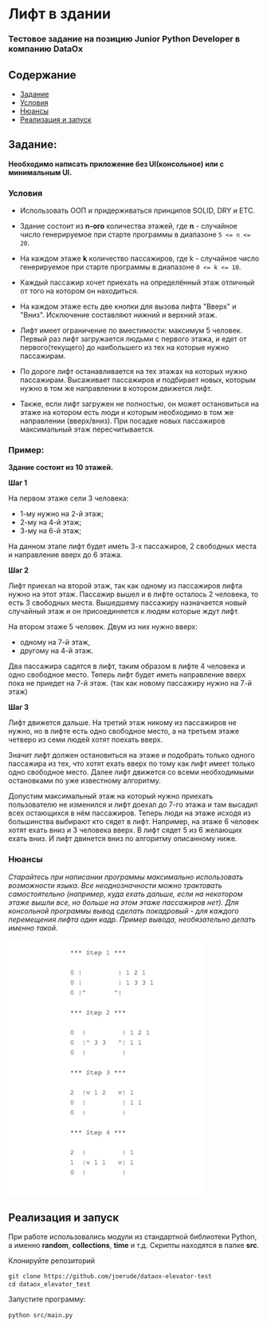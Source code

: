 # Лифт в здании

### Тестовое задание на позицию Junior Python Developer в компанию DataOx

## Содержание

- [Задание](#Задание)
- [Условия](#Условия)
- [Нюансы](#Нюансы)
- [Реализация и запуск](#реализация-и-запуск)

## Задание:

**Необходимо написать приложение без UI(консольное) или с минимальным UI.**

### Условия

* Использовать ООП и придерживаться принципов SOLID, DRY и ETC.

* Здание состоит из **n-ого** количества этажей, где **n** - случайное число генерируемое
  при старте программы в диапазоне `5 <= n <= 20`.

* На каждом этаже **k** количество пассажиров, где k - случайное число генерируемое
  при старте программы в диапазоне `0 <= k <= 10`.

* Каждый пассажир хочет приехать на определённый этаж отличный от того на
  котором он находиться.

* На каждом этаже есть две кнопки для вызова лифта "Вверх" и "Вниз".
  Исключение составляют нижний и верхний этаж.

* Лифт имеет ограничение по вместимости: максимум 5 человек.
  Первый раз лифт загружается людьми с первого этажа, и едет от
  первого(текущего) до наибольшего из тех на которые нужно пассажирам.

* По дороге лифт останавливается на тех этажах на которых нужно пассажирам.
  Высаживает пассажиров и подбирает новых, которым нужно в том же направлении в котором
  движется лифт.

* Также, если лифт загружен не полностью, он может остановиться на этаже
  на котором есть люди и которым необходимо в том же направлении
  (вверх/вниз).
  При посадке новых пассажиров максимальный этаж пересчитывается.

### Пример:

**Здание состоит из 10 этажей.**

<p><b>Шаг 1</b></p>

На первом этаже сели 3 человека:

* 1-му нужно на 2-й этаж;
* 2-му на 4-й этаж;
* 3-му на 6-й этаж;

На данном этапе лифт будет иметь 3-х пассажиров, 2 свободных места и
направление вверх до 6 этажа.

<p><b>Шаг 2</b></p>

Лифт приехал на второй этаж, так как одному из пассажиров
лифта нужно на этот этаж.
Пассажир вышел и в лифте осталось 2 человека, то есть 3 свободных места.
Вышедшему пассажиру назначается новый случайный этаж и
он присоединяется к людям которые ждут лифт.

На втором этаже 5 человек.
Двум из них нужно вверх:

* одному на 7-й этаж,
* другому на 4-й этаж.

Два пассажира садятся в лифт, таким образом в лифте 4 человека и одно свободное
место. Теперь лифт будет иметь направление вверх пока не приедет на 7-й этаж.
(так как новому пассажиру нужно на 7-й этаж)

<p><b>Шаг 3</b></p>
Лифт движется дальше. На третий этаж никому из пассажиров не нужно, но в
лифте есть одно свободное место, а на третьем этаже четверо из семи людей
хотят поехать вверх.

Значит лифт должен остановиться на этаже и подобрать только одного пассажира
из тех, что хотят ехать вверх по тому как лифт имеет только одно свободное место.
Далее лифт движется со всеми необходимыми остановками по уже известному
алгоритму.

Допустим максимальный этаж на который нужно приехать пользователю не
изменился и лифт доехал до 7-го этажа и там высадил всех остающихся в нём
пассажиров. Теперь люди на этаже исходя из большинства выбирают кто сядет в
лифт. Например, на этаже 6 человек хотят ехать вниз и 3 человека вверх. В лифт
сядет 5 из 6 желающих ехать вниз. И лифт двинется вниз по алгоритму
описанному ниже.

### Нюансы

_Старайтесь при написании программы максимально использовать возможности
языка.
Все неоднозначности можно трактовать самостоятельно (например, куда ехать
дальше, если на некотором этаже вышли все, но больше на этом этаже
пассажиров нет).
Для консольной программы вывод сделать покадровый - для каждого
перемещения лифта один кадр.
Пример вывода, необязательно делать именно такой._

<img src="images/example.png" alt="Пример вывода программы">

## Реализация и запуск

При работе использовались модули из cтандартной библиотеки Python,
а именно **random**, **collections**, **time** и т.д.
Скрипты находятся в папке **src**.

Клонируйте репозиторий

```
git clone https://github.com/joerude/dataox-elevator-test
cd dataox_elevator_test
```

Запустите программу:

`python src/main.py`  

